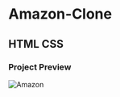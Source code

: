 # Amazon-Clone
## HTML CSS
### Project Preview
![Amazon](https://github.com/arinmandal/Amazon-Clone/assets/54814983/70c412f8-a10f-4774-8fd5-5910944b275e)
